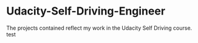 # Udacity-Self-Driving-Engineer
The projects contained reflect my work in the Udacity Self Driving course.
test
